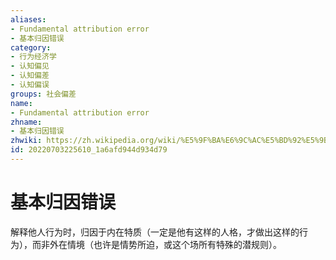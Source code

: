 ```yaml
---
aliases:
- Fundamental attribution error
- 基本归因错误
category:
- 行为经济学
- 认知偏见
- 认知偏差
- 认知偏误
groups: 社会偏差
name:
- Fundamental attribution error
zhname:
- 基本归因错误
zhwiki: https://zh.wikipedia.org/wiki/%E5%9F%BA%E6%9C%AC%E5%BD%92%E5%9B%A0%E9%94%99%E8%AF%AF
id: 20220703225610_1a6afd944d934d79
---
```


# 基本归因错误

解释他人行为时，归因于内在特质（一定是他有这样的人格，才做出这样的行为），而非外在情境（也许是情势所迫，或这个场所有特殊的潜规则）。
